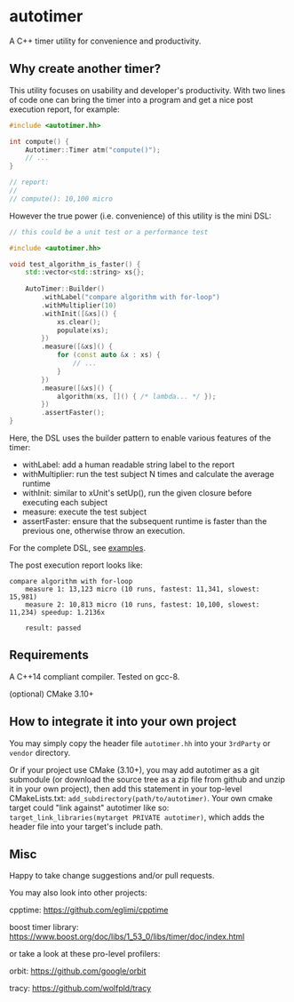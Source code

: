 # autotimer

A C++ timer utility for convenience and productivity.

## Why create another timer?

This utility focuses on usability and developer's productivity. With two lines of code one can bring the timer into a
program and get a nice post execution report, for example:

```c++
#include <autotimer.hh>

int compute() {
    Autotimer::Timer atm("compute()");
    // ...
}

// report:
// 
// compute(): 10,100 micro
```

However the true power (i.e. convenience) of this utility is the mini DSL:

```c++
// this could be a unit test or a performance test

#include <autotimer.hh>

void test_algorithm_is_faster() {
    std::vector<std::string> xs{};
    
    AutoTimer::Builder()
        .withLabel("compare algorithm with for-loop")
        .withMultiplier(10)
        .withInit([&xs]() { 
            xs.clear();
            populate(xs);
        })
        .measure([&xs]() {
            for (const auto &x : xs) {
                // ...
            } 
        })
        .measure([&xs]() {
            algorithm(xs, []() { /* lambda... */ });
        })
        .assertFaster();
}
```

Here, the DSL uses the builder pattern to enable various features of the timer:

- withLabel: add a human readable string label to the report
- withMultiplier: run the test subject N times and calculate the average runtime
- withInit: similar to xUnit's setUp(), run the given closure before executing each subject
- measure: execute the test subject
- assertFaster: ensure that the subsequent runtime is faster than the previous one, otherwise throw an execution.

For the complete DSL, see [examples](./examples).

The post execution report looks like:

```text
compare algorithm with for-loop
    measure 1: 13,123 micro (10 runs, fastest: 11,341, slowest: 15,981)
    measure 2: 10,813 micro (10 runs, fastest: 10,100, slowest: 11,234) speedup: 1.2136x
    
    result: passed
```

## Requirements

A C++14 compliant compiler. Tested on gcc-8.

(optional) CMake 3.10+

## How to integrate it into your own project

You may simply copy the header file `autotimer.hh` into your `3rdParty` or `vendor` directory.

Or if your project use CMake (3.10+), you may add autotimer as a git submodule (or download the source tree as a zip
file from github and unzip it in your own project), then add this statement in your top-level CMakeLists.txt: 
`add_subdirectory(path/to/autotimer)`. Your own cmake target could "link against" autotimer like so:
`target_link_libraries(mytarget PRIVATE autotimer)`, which adds the header file into your target's include path.

## Misc

Happy to take change suggestions and/or pull requests.

You may also look into other projects:

cpptime: <https://github.com/eglimi/cpptime>

boost timer library: <https://www.boost.org/doc/libs/1_53_0/libs/timer/doc/index.html>

or take a look at these pro-level profilers:

orbit: <https://github.com/google/orbit>

tracy: <https://github.com/wolfpld/tracy>
